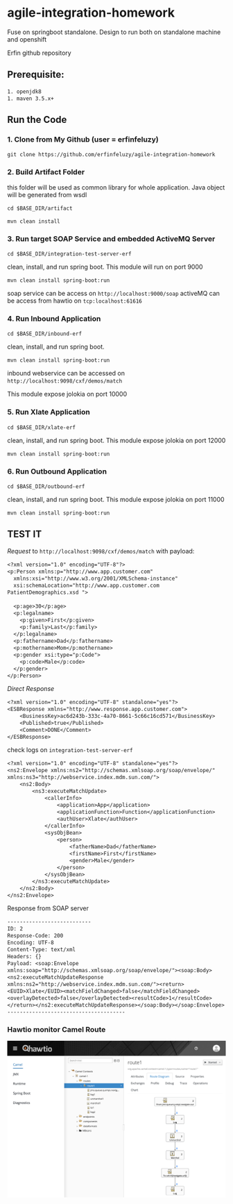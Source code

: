 # agile-integration-homework

Fuse on springboot standalone. Design to run both on standalone machine and openshift

Erfin github repository

## Prerequisite:
```
1. openjdk8
1. maven 3.5.x+
```

## Run the Code

### 1. Clone from My Github (user = erfinfeluzy)
```
git clone https://github.com/erfinfeluzy/agile-integration-homework
```

### 2. Build Artifact Folder
this folder will be used as common library for whole application. Java object will be generated from wsdl 

```
cd $BASE_DIR/artifact
```

```
mvn clean install
```

### 3. Run target SOAP Service and embedded ActiveMQ Server

```
cd $BASE_DIR/integration-test-server-erf
```

clean, install, and run spring boot. This module will run on port 9000
```
mvn clean install spring-boot:run
```

soap service can be access on `http://localhost:9000/soap`
activeMQ can be access from hawtio on `tcp:localhost:61616`

### 4. Run Inbound Application

```
cd $BASE_DIR/inbound-erf
```

clean, install, and run spring boot. 
```
mvn clean install spring-boot:run
```

inbound webservice can be accessed on `http://localhost:9098/cxf/demos/match`

This module expose jolokia on port 10000

### 5. Run Xlate Application

```
cd $BASE_DIR/xlate-erf
```

clean, install, and run spring boot. This module expose jolokia on port 12000
```
mvn clean install spring-boot:run
```

### 6. Run Outbound Application

```
cd $BASE_DIR/outbound-erf
```

clean, install, and run spring boot. This module expose jolokia on port 11000
```
mvn clean install spring-boot:run
```

## TEST IT

*Request* to `http://localhost:9098/cxf/demos/match` with payload:
```
<?xml version="1.0" encoding="UTF-8"?>
<p:Person xmlns:p="http://www.app.customer.com"
  xmlns:xsi="http://www.w3.org/2001/XMLSchema-instance"
  xsi:schemaLocation="http://www.app.customer.com PatientDemographics.xsd ">

  <p:age>30</p:age>
  <p:legalname>
    <p:given>First</p:given>
    <p:family>Last</p:family>
  </p:legalname>
  <p:fathername>Dad</p:fathername>
  <p:mothername>Mom</p:mothername>
  <p:gender xsi:type="p:Code">
    <p:code>Male</p:code>
  </p:gender>
</p:Person>
```
*Direct Response*
```
<?xml version="1.0" encoding="UTF-8" standalone="yes"?>
<ESBResponse xmlns="http://www.response.app.customer.com">
    <BusinessKey>ac6d243b-333c-4a70-8661-5c66c16cd571</BusinessKey>
    <Published>true</Published>
    <Comment>DONE</Comment>
</ESBResponse>
```
check logs on `integration-test-server-erf`
```
<?xml version="1.0" encoding="UTF-8" standalone="yes"?>
<ns2:Envelope xmlns:ns2="http://schemas.xmlsoap.org/soap/envelope/" xmlns:ns3="http://webservice.index.mdm.sun.com/">
    <ns2:Body>
        <ns3:executeMatchUpdate>
            <callerInfo>
                <application>App</application>
                <applicationFunction>Function</applicationFunction>
                <authUser>Xlate</authUser>
            </callerInfo>
            <sysObjBean>
                <person>
                    <fatherName>Dad</fatherName>
                    <firstName>First</firstName>
                    <gender>Male</gender>
                </person>
            </sysObjBean>
        </ns3:executeMatchUpdate>
    </ns2:Body>
</ns2:Envelope>
```
Response from SOAP server
```
---------------------------
ID: 2
Response-Code: 200
Encoding: UTF-8
Content-Type: text/xml
Headers: {}
Payload: <soap:Envelope xmlns:soap="http://schemas.xmlsoap.org/soap/envelope/"><soap:Body><ns2:executeMatchUpdateResponse xmlns:ns2="http://webservice.index.mdm.sun.com/"><return><EUID>Xlate</EUID><matchFieldChanged>false</matchFieldChanged><overlayDetected>false</overlayDetected><resultCode>1</resultCode></return></ns2:executeMatchUpdateResponse></soap:Body></soap:Envelope>
--------------------------------------
```
### Hawtio monitor Camel Route
![Hawtio](https://github.com/erfinfeluzy/agile-integration-homework/blob/master/Screen%20Shot%202019-05-19%20at%2004.31.49.png)
